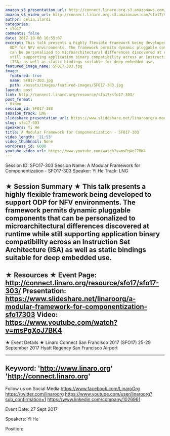 ```yaml
---
amazon_s3_presentation_url: http://connect.linaro.org.s3.amazonaws.com/sfo17/Presentations/SFO17-303%20A%20Modular%20Framework%20for%20Componentization.pdf
amazon_s3_video_url: http://connect.linaro.org.s3.amazonaws.com/sfo17/Videos/SFO17-303%20A%20Modular%20Framework%20for%20Componentization.mp4
author: celia.ilardi
categories:
- sfo17
comments: false
date: 2017-10-06 16:55:07
excerpt: This talk presents a highly flexible framework being developed to support
  ODP for NFV environments. The framework permits dynamic pluggable components that
  can be personalized to microarchitectural differences discovered at runtime while
  still supporting application binary compatibility across an Instruction Set Architecture
  (ISA) as well as static bindings suitable for deep embedded use.
featured_image_name: SFO17-303.jpg
image:
  featured: true
  name: SFO17-303.jpg
  path: /assets/images/featured-images/SFO17-303.jpg
layout: post
link: http://connect.linaro.org/resource/sfo17/sfo17-303/
post_format:
- Video
session_id: SFO17-303
session_track: LNG
slideshare_presentation_url: https://www.slideshare.net/linaroorg/a-modular-framework-for-componentization-sfo17303
slug: sfo17-303
speakers: Yi He
title: A Modular Framework for Componentization - SFO17-303
video_length: '21:53'
video_thumbnail: None
wordpress_id: 6008
youtube_video_url: https://www.youtube.com/watch?v=msPgXoJ7BK4
---
```


Session ID: SFO17-303
Session Name: A Modular Framework for Componentization - SFO17-303
Speaker: Yi He 
Track: LNG


★ Session Summary ★
This talk presents a highly flexible framework being developed to support ODP for NFV environments. The framework permits dynamic pluggable components that can be personalized to microarchitectural differences discovered at runtime while still supporting application binary compatibility across an Instruction Set Architecture (ISA) as well as static bindings suitable for deep embedded use.
---------------------------------------------------
★ Resources ★
Event Page: http://connect.linaro.org/resource/sfo17/sfo17-303/
Presentation: https://www.slideshare.net/linaroorg/a-modular-framework-for-componentization-sfo17303
Video: https://www.youtube.com/watch?v=msPgXoJ7BK4
 ---------------------------------------------------

★ Event Details ★
Linaro Connect San Francisco 2017 (SFO17)
25-29 September 2017
Hyatt Regency San Francisco Airport

---------------------------------------------------
Keyword: 
'http://www.linaro.org'
'http://connect.linaro.org'
---------------------------------------------------
Follow us on Social Media
https://www.facebook.com/LinaroOrg
https://twitter.com/linaroorg
https://www.youtube.com/user/linaroorg?sub_confirmation=1
https://www.linkedin.com/company/1026961

Event Date: 27 Sept 2017

Speakers: Yi He

Position: